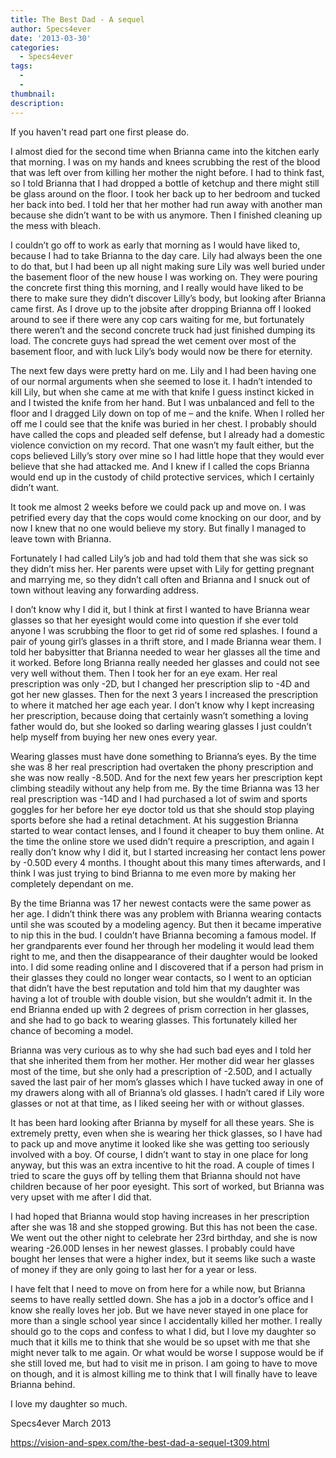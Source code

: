 ```yaml
---
title: The Best Dad - A sequel
author: Specs4ever
date: '2013-03-30'
categories:
  - Specs4ever
tags:
  - 
  - 
thumbnail: 
description: 
---
```


If you haven't read part one first please do.

I almost died for the second time when Brianna came into the kitchen early that morning.  I was on my hands and knees scrubbing the rest of the blood that was left over from killing her mother the night before.  I had to think fast, so I told Brianna that I had dropped a bottle of ketchup and there might still be glass around on the floor.  I took her back up to her bedroom and tucked her back into bed. I told her that her mother had run away with another man because she didn’t want to be with us anymore.  Then I finished cleaning up the mess with bleach.

I couldn’t go off to work as early that morning as I would have liked to, because I had to take Brianna to the day care. Lily had always been the one to do that, but I had been up all night making sure Lily was well buried under the basement floor of the new house I was working on.  They were pouring the concrete first thing this morning, and I really would have liked to be there to make sure they didn’t discover Lilly’s body, but looking after Brianna came first.  As I drove up to the jobsite after dropping Brianna off I looked around to see if there were any cop cars waiting for me, but fortunately there weren’t and the second concrete truck had just finished dumping its load.  The concrete guys had spread the wet cement over most of the basement floor, and with luck Lily’s body would now be there for eternity.

The next few days were pretty hard on me.  Lily and I had been having one of our normal arguments when she seemed to lose it.  I hadn’t intended to kill Lily, but when she came at me with that knife I guess instinct kicked in and I twisted the knife from her hand. But I was unbalanced and fell to the floor and I dragged Lily down on top of me – and the knife.  When I rolled her off me I could see that the knife was buried in her chest.  I probably should have called the cops and pleaded self defense, but I already had a domestic violence conviction on my record.  That one wasn’t my fault either, but the cops believed Lilly’s story over mine so I had little hope that they would ever believe that she had attacked me.  And I knew if I called the cops Brianna would end up in the custody of child protective services, which I certainly didn’t want.

It took me almost 2 weeks before we could pack up and move on.  I was petrified every day that the cops would come knocking on our door, and by now I knew that no one would believe my story.  But finally I managed to leave town with Brianna.

Fortunately I had called Lily’s job and had told them that she was sick so they didn’t miss her.  Her parents were upset with Lily for getting pregnant and marrying me, so they didn’t call often and Brianna and I snuck out of town without leaving any forwarding address.

I don’t know why I did it, but I think at first I wanted to have Brianna wear glasses so that her eyesight would come into question if she ever told anyone I was scrubbing the floor to get rid of some red splashes.  I found a pair of young girl’s glasses in a thrift store, and I made Brianna wear them.  I told her babysitter that Brianna needed to wear her glasses all the time and it worked.  Before long Brianna really needed her glasses and could not see very well without them.  Then I took her for an eye exam. Her real prescription was only -2D, but I changed her prescription slip to -4D and got her new glasses. Then for the next 3 years I increased the prescription to where it matched her age each year.  I don’t know why I kept increasing her prescription, because doing that certainly wasn’t something a loving father would do, but she looked so darling wearing glasses I just couldn’t help myself from buying her new ones every year.

Wearing glasses must have done something to Brianna’s eyes.  By the time she was 8 her real prescription had overtaken the phony prescription and she was now really -8.50D. And for the next few years her prescription kept climbing steadily without any help from me.  By the time Brianna was 13 her real prescription was -14D and I had purchased a lot of swim and sports goggles for her before her eye doctor told us that she should stop playing sports before she had a retinal detachment.  At his suggestion Brianna started to wear contact lenses, and I found it cheaper to buy them online. At the time the online store we used didn’t require a prescription, and again I really don’t know why I did it, but I started increasing her contact lens power by -0.50D every 4 months.  I thought about this many times afterwards, and I think I was just trying to bind Brianna to me even more by making her completely dependant on me.

By the time Brianna was 17 her newest contacts were the same power as her age.  I didn’t think there was any problem with Brianna wearing contacts until she was scouted by a modeling agency.  But then it became imperative to nip this in the bud. I couldn’t have Brianna becoming a famous model. If her grandparents ever found her through her modeling it would lead them right to me, and then the disappearance of their daughter would be looked into.  I did some reading online and I discovered that if a person had prism in their glasses they could no longer wear contacts, so I went to an optician that didn’t have the best reputation and told him that my daughter was having a lot of trouble with double vision, but she wouldn’t admit it.  In the end Brianna ended up with 2 degrees of prism correction in her glasses, and she had to go back to wearing glasses. This fortunately killed her chance of becoming a model.

Brianna was very curious as to why she had such bad eyes and I told her that she inherited them from her mother.  Her mother did wear her glasses most of the time, but she only had a prescription of -2.50D, and I actually saved the last pair of her mom’s glasses which I have tucked away in one of my drawers along with all of Brianna’s old glasses. I hadn’t cared if Lily wore glasses or not at that time, as I liked seeing her with or without glasses. 

It has been hard looking after Brianna by myself for all these years. She is extremely pretty, even when she is wearing her thick glasses, so I have had to pack up and move anytime it looked like she was getting too seriously involved with a boy. Of course, I didn’t want to stay in one place for long anyway, but this was an extra incentive to hit the road. A couple of times I tried to scare the guys off by telling them that Brianna should not have children because of her poor eyesight. This sort of worked, but Brianna was very upset with me after I did that.

I had hoped that Brianna would stop having increases in her prescription after she was 18 and she stopped growing.  But this has not been the case.  We went out the other night to celebrate her 23rd birthday, and she is now wearing -26.00D lenses in her newest glasses.  I probably could have bought her lenses that were a higher index, but it seems like such a waste of money if they are only going to last her for a year or less.

I have felt that I need to move on from here for a while now, but Brianna seems to have really settled down.  She has a job in a doctor’s office and I know she really loves her job.  But we have never stayed in one place for more than a single school year since I accidentally killed her mother.  I really should go to the cops and confess to what I did, but I love my daughter so much that it kills me to think that she would be so upset with me that she might never talk to me again. Or what would be worse I suppose would be if she still loved me, but had to visit me in prison. I am going to have to move on though, and it is almost killing me to think that I will finally have to leave Brianna behind.

I love my daughter so much.

Specs4ever
March 2013

https://vision-and-spex.com/the-best-dad-a-sequel-t309.html
